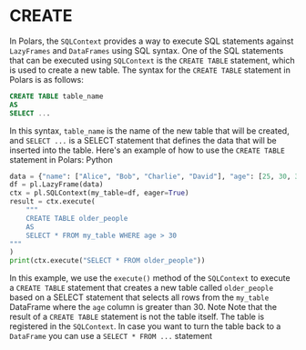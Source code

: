 # CREATE
In Polars, the `SQLContext` provides a way to execute SQL statements against `LazyFrames` and `DataFrames` using SQL syntax. One of the SQL statements that can be executed using `SQLContext` is the `CREATE TABLE` statement, which is used to create a new table.
The syntax for the `CREATE TABLE` statement in Polars is as follows:
```sql
CREATE TABLE table_name
AS
SELECT ...
```
In this syntax, `table_name` is the name of the new table that will be created, and `SELECT ...` is a SELECT statement that defines the data that will be inserted into the table.
Here's an example of how to use the `CREATE TABLE` statement in Polars:
 Python
   
```python
data = {"name": ["Alice", "Bob", "Charlie", "David"], "age": [25, 30, 35, 40]}
df = pl.LazyFrame(data)
ctx = pl.SQLContext(my_table=df, eager=True)
result = ctx.execute(
    """
    CREATE TABLE older_people
    AS
    SELECT * FROM my_table WHERE age > 30
"""
)
print(ctx.execute("SELECT * FROM older_people"))
```

In this example, we use the `execute()` method of the `SQLContext` to execute a `CREATE TABLE` statement that creates a new table called `older_people` based on a SELECT statement that selects all rows from the `my_table` DataFrame where the `age` column is greater than 30.
Note
Note that the result of a `CREATE TABLE` statement is not the table itself. The table is registered in the `SQLContext`. In case you want to turn the table back to a `DataFrame` you can use a `SELECT * FROM ...` statement
